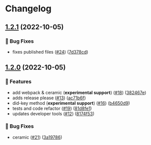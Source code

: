 # Changelog

## [1.2.1](https://github.com/blockchain-lab-um/ssi-snap/compare/v1.2.0...v1.2.1) (2022-10-05)

### :bug: Bug Fixes

- fixes published files ([#24](https://github.com/blockchain-lab-um/ssi-snap/issues/24)) ([7d378cd](https://github.com/blockchain-lab-um/ssi-snap/commit/7d378cd71b5980db4dddbffdab909e752ff3ab0a))

## [1.2.0](https://github.com/blockchain-lab-um/ssi-snap/compare/v1.1.4...v1.2.0) (2022-10-05)

### :rocket: Features

- add webpack & ceramic (**experimental support**) ([#18](https://github.com/blockchain-lab-um/ssi-snap/issues/18)) ([382467e](https://github.com/blockchain-lab-um/ssi-snap/commit/382467e232bfc8a719fe2787edece327f41e3d5d))
- adds release please ([#13](https://github.com/blockchain-lab-um/ssi-snap/issues/13)) ([ac71b6f](https://github.com/blockchain-lab-um/ssi-snap/commit/ac71b6fabb66c569f984c52f40df4a0403a7da61))
- did-key method (**experimental support**) ([#16](https://github.com/blockchain-lab-um/ssi-snap/issues/16)) ([b4650d9](https://github.com/blockchain-lab-um/ssi-snap/commit/b4650d91929f33ee9649cdae6282c2a18aca5c33))
- tests and code refactor ([#19](https://github.com/blockchain-lab-um/ssi-snap/issues/19)) ([81d8fe1](https://github.com/blockchain-lab-um/ssi-snap/commit/81d8fe1562f7c92a030f042f66561631c39ff2f2))
- updates developer tools ([#12](https://github.com/blockchain-lab-um/ssi-snap/issues/12)) ([8174f53](https://github.com/blockchain-lab-um/ssi-snap/commit/8174f53e7ee573c4ca3f7908bab327615e2c3755))

### :bug: Bug Fixes

- ceramic ([#21](https://github.com/blockchain-lab-um/ssi-snap/issues/21)) ([3a19786](https://github.com/blockchain-lab-um/ssi-snap/commit/3a1978620d7c516560da0f04d3a397846e05a50d))
